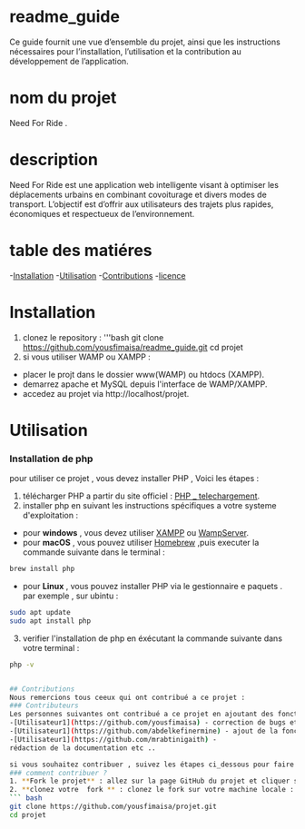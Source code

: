 # readme_guide 
Ce guide fournit une vue d’ensemble du projet, ainsi que les instructions nécessaires pour l’installation, l’utilisation et la contribution au développement de l’application.
# nom du projet 
Need For Ride .
# description
Need For Ride est une application web intelligente visant à optimiser les déplacements urbains en combinant covoiturage et divers modes de transport. L’objectif est d’offrir aux utilisateurs des trajets plus rapides, économiques et respectueux de l’environnement.
# table des matiéres
-[Installation](#installation)
-[Utilisation](#utilisation)
-[Contributions](#contributions)
-[licence](#licence)

# Installation
1. clonez le repository :
 '''bash
 git clone https://github.com/yousfimaisa/readme_guide.git
 cd projet 
 2. si vous utiliser WAMP ou XAMPP : 
 * placer le projt dans le dossier www(WAMP) ou htdocs (XAMPP).
 * demarrez apache et MySQL depuis l'interface de WAMP/XAMPP.
 * accedez au projet via http://localhost/projet.
# Utilisation
### Installation de php 
 pour utiliser ce projet , vous devez installer PHP , Voici les étapes :
 1. télécharger PHP a partir du site officiel : [PHP _ telechargement](https://www.php.net/downlowads.php).
 2. installer php en suivant les instructions spécifiques a votre systeme d'exploitation :
 - pour **windows** , vous devez utiliser [XAMPP](https://www.apachefriends.org/fr/index.html) ou [WampServer](https://www.wampserver.com/).
 - pour **macOS** , vous pouvez utiliser [Homebrew](https://brew.sh) ,puis executer la commande suivante dans le terminal : 
```bash 
brew install php 
```
- pour **Linux** , vous pouvez installer PHP via le gestionnaire e paquets . par exemple , sur ubintu :
``` bash 
sudo apt update 
sudo apt install php
```
3. verifier l'installation de php en éxécutant la commande suivante dans votre terminal :
``` bash 
php -v 


## Contributions
Nous remercions tous ceeux qui ont contribué a ce projet :
### Contributeurs 
Les personnes suivantes ont contribué a ce projet en ajoutant des fonctionnalitées , en corrigeant des bugs ou en améliorant la documentation :
-[Utilisateur1](https://github.com/yousfimaisa) - correction de bugs et améloration des performances etc ....
-[Utilisateur1](https://github.com/abdelkefinermine) - ajout de la fonctionnalité ..
-[Utilisateur1](https://github.com/mrabtinigaith) - 
rédaction de la documentation etc ..

si vous souhaitez contribuer , suivez les étapes ci_dessous pour faire un **fork** , créer une nouvelle branche et soumettre une **pullrequest**.
### comment contribuer ? 
1. **Fork le projet** : allez sur la page GitHub du projet et cliquer sur le bouton **Fork** dans le coin sup droite pour créer  une copie du projet dans  votre propre compte GitHub .
2. **clonez votre  fork ** : clonez le fork sur votre machine locale : 
``` bash
git clone https://github.com/yousfimaisa/projet.git 
cd projet 